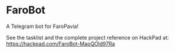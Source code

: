 # FaroBot
A Telegram bot for FaroPavia!

See the tasklist and the complete project reference on HackPad at: https://hackpad.com/FaroBot-MaoQOld97Ra
